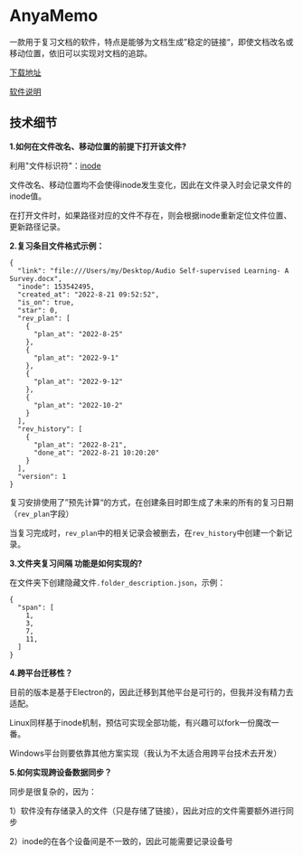 # AnyaMemo
一款用于复习文档的软件，特点是能够为文档生成”稳定的链接“，即使文档改名或移动位置，依旧可以实现对文档的追踪。

[下载地址](https://huacishu.com/app/AnyaMemo/)

[软件说明](https://www.huacishu.com/2022/08/21/anya_memo/)




## 技术细节

**1.如何在文件改名、移动位置的前提下打开该文件?**

利用"文件标识符"：[inode](https://www.ruanyifeng.com/blog/2011/12/inode.html)

文件改名、移动位置均不会使得inode发生变化，因此在文件录入时会记录文件的inode值。

在打开文件时，如果路径对应的文件不存在，则会根据inode重新定位文件位置、更新路径记录。


**2.复习条目文件格式示例：**

```
{
  "link": "file:///Users/my/Desktop/Audio Self-supervised Learning- A Survey.docx",
  "inode": 153542495,
  "created_at": "2022-8-21 09:52:52",
  "is_on": true,
  "star": 0,
  "rev_plan": [
    {
      "plan_at": "2022-8-25"
    },
    {
      "plan_at": "2022-9-1"
    },
    {
      "plan_at": "2022-9-12"
    },
    {
      "plan_at": "2022-10-2"
    }
  ],
  "rev_history": [
    {
      "plan_at": "2022-8-21",
      "done_at": "2022-8-21 10:20:20"
    }
  ],
  "version": 1
}
```

复习安排使用了”预先计算“的方式，在创建条目时即生成了未来的所有的复习日期（`rev_plan`字段）

当复习完成时，`rev_plan`中的相关记录会被删去，在`rev_history`中创建一个新记录。



**3.文件夹复习间隔 功能是如何实现的?**

在文件夹下创建隐藏文件`.folder_description.json`，示例：

```
{
  "span": [
    1,
    3,
    7,
    11,
  ]
}
```



**4.跨平台迁移性？**

目前的版本是基于Electron的，因此迁移到其他平台是可行的，但我并没有精力去适配。

Linux同样基于inode机制，预估可实现全部功能，有兴趣可以fork一份魔改一番。

Windows平台则要依靠其他方案实现（我认为不太适合用跨平台技术去开发）



**5.如何实现跨设备数据同步？**

同步是很复杂的，因为：

1）软件没有存储录入的文件（只是存储了链接），因此对应的文件需要额外进行同步

2）inode的在各个设备间是不一致的，因此可能需要记录设备号
